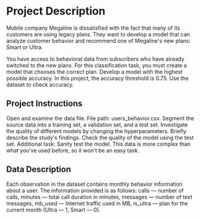 # Project Description
Mobile company Megaline is dissatisfied with the fact that many of its customers are using legacy plans. They want to develop a model that can analyze customer behavior and recommend one of Megaline's new plans: Smart or Ultra.

You have access to behavioral data from subscribers who have already switched to the new plans. For this classification task, you must create a model that chooses the correct plan.
Develop a model with the highest possible accuracy. In this project, the accuracy threshold is 0.75. Use the dataset to check accuracy.

## Project Instructions
Open and examine the data file. File path: users_behavior.csv.
Segment the source data into a training set, a validation set, and a test set.
Investigate the quality of different models by changing the hyperparameters. Briefly describe the study's findings.
Check the quality of the model using the test set.
Additional task: Sanity test the model. This data is more complex than what you've used before, so it won't be an easy task.

## Data Description
Each observation in the dataset contains monthly behavior information about a user. The information provided is as follows:
calls — number of calls,
minutes — total call duration in minutes,
messages — number of text messages,
mb_used — Internet traffic used in MB,
is_ultra — plan for the current month (Ultra — 1, Smart — 0).
